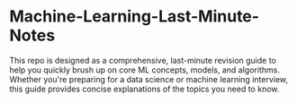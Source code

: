 # Machine-Learning-Last-Minute-Notes
This repo is designed as a comprehensive, last-minute revision guide to help you quickly brush up on core ML concepts, models, and algorithms. Whether you're preparing for a data science or machine learning interview, this guide provides concise explanations of the topics you need to know.
